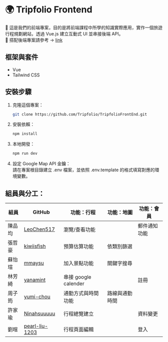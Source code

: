 # 🌍 Tripfolio Frontend

📌 這是我們的前端專案，目的是將前端課程中所學的知識實際應用，實作一個旅遊行程規劃網站，透過 Vue.js 建立互動式 UI 並串接後端 API。
<br>
📌 搭配後端專案請參考 → [link](https://github.com/Tripfolio/TripfolioBackEnd)
## 框架與套件
- Vue
- Tailwind CSS
## 安裝步驟
1. 克隆這個專案：
    ```bash
    git clone https://github.com/Tripfolio/TripfolioFrontEnd.git
    ```
2. 安裝依賴：
    ```bash
    npm install
    ```
3. 本地開發：
    ```bash
    npm run dev
    ```
4. 設定 Google Map API 金鑰：
   <br>
   請在專案根目錄建立 .env 檔案，並依照 .env.template 的格式填寫對應的環境變數。

## 組員與分工：
|組員|GitHub|功能：行程|功能：地圖|功能：會員|
|--|--|--|--|--|
|陳品均|[LeoChen517](https://github.com/LeoChen517)|瀏覽/查看功能||郵件通知功能|
|張哲豪|[kiwiisfish](https://github.com/kiwiisfish)|預算估算功能|依類別篩選||
|蘇怡瑄|[mmaysu](https://github.com/mmaysu)|加入景點功能|關鍵字搜尋||
|林芳綺|[yanamint](https://github.com/yanamint)|串接 google calender||註冊|
|周子筠|[yumi-chou](https://github.com/yumi-chou)|通勤方式與時間功能|路線與通勤時間
|許家瑜|[Ninahsuuuuu](https://github.com/Ninahsuuuuu)|行程總覽建立||資料變更|
|劉暄|[pearl-liu-1203](https://github.com/pearl-liu-1203)|行程頁面編輯||登入|
